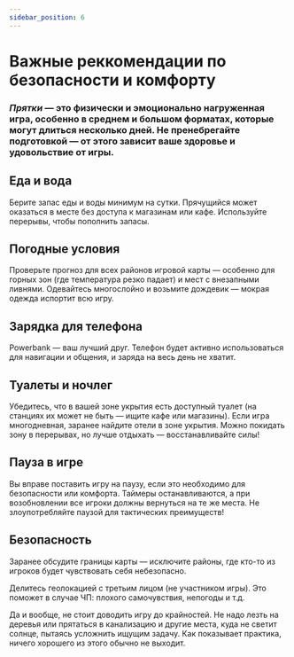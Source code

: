 ```yaml
---
sidebar_position: 6
---
```


# Важные реккомендации по безопасности и комфорту

### _Прятки_ — это физически и эмоционально нагруженная игра, особенно в среднем и большом форматах, которые могут длиться несколько дней. Не пренебрегайте подготовкой — от этого зависит ваше здоровье и удовольствие от игры.

## Еда и вода
Берите запас еды и воды минимум на сутки.
Прячущийся может оказаться в месте без доступа к магазинам или кафе. Используйте перерывы, чтобы пополнить запасы.

## Погодные условия
Проверьте прогноз для всех районов игровой карты — особенно для горных зон (где температура резко падает) и мест с внезапными ливнями.
Одевайтесь многослойно и возьмите дождевик — мокрая одежда испортит всю игру.

## Зарядка для телефона
Powerbank — ваш лучший друг. Телефон будет активно использоваться для навигации и общения, и заряда на весь день не хватит.

## Туалеты и ночлег
Убедитесь, что в вашей зоне укрытия есть доступный туалет (на станциях их может не быть — ищите кафе или магазины).
Если игра многодневная, заранее найдите отели в зоне укрытия.
Можно покидать зону в перерывах, но лучше отдыхать — восстанавливайте силы!

## Пауза в игре
Вы вправе поставить игру на паузу, если это необходимо для безопасности или комфорта.
Таймеры останавливаются, а при возобновлении все игроки должны вернуться на те же места.
Не злоупотребляйте паузой для тактических преимуществ!

## Безопасность
Заранее обсудите границы карты — исключите районы, где кто-то из игроков будет чувствовать себя небезопасно.

Делитесь геолокацией с третьим лицом (не участником игры). Это поможет в случае ЧП: плохого самочувствия, непогоды и т.д.

Да и вообще, не стоит доводить игру до крайностей. Не надо лезть на деревья или прятаться в канализацию и другие места, куда не светит солнце, пытаясь усложнить ищущим задачу. Как показывает практика, ничего хорошего из этого обычно не выходит.


